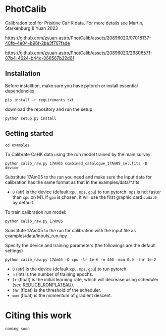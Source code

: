 # PhotCalib

Calibration tool for Prisitine CaHK data. For more details see Martin, Starkenburg & Yuan 2023



https://github.com/zyuan-astro/PhotCalib/assets/20896020/07018137-40fb-4e04-b96f-2ba3f767fade





https://github.com/zyuan-astro/PhotCalib/assets/20896020/26806571-87b4-4624-b44c-068567b22d61







## Installation

Before installtion, make sure you have pytorch or install essential dependencies :
 ```
pip install -r requirements.txt
 ```
download the repository and run the setup
 ```
python setup.py install      
 ```

 ## Getting started 

 ```
 cd examples
 ```

To Calibrate CaHK data using the run model trained by the main survey:
 ```
 python calib_raw.py 17Am05 combined_catalogue_17Am05_sel.fits -D device
 ```
Substitute 17Am05 to the run you need and make sure the input data for calibration has the same format as that in the examples/data/*.fits

- `D` (str) is the device (default:`cpu`, `mps`, `gpu`) to run pytorch. `mps` is not faster than `cpu` on M1. If `gpu` is chosen, it will use the first graphic card `cuda:0` by default.


To train calibration run model:
 ```
 python calib_raw.py 17Am05
 ```
Substitute 17Am05 to the run for calibration with the input file as examples/data/inputs_run.npy

Specify the device and training parameters (the followings are the default settings)
 ```
 python calib_raw.py 17Am05 -D cpu -lr 1e-6 -n 400 -mom 0.9 -thr 1e-2
 ```

- `D` (str) is the device (default:`cpu`, `mps`, `gpu`) to run pytorch. 
- `n` (int) is the number of training epochs.
- `lr` (float) is the initial learning rate, which will decrease using scheduler (see [REDUCELRONPLATEAU](https://pytorch.org/docs/stable/generated/torch.optim.lr_scheduler.ReduceLROnPlateau.html)).
- `thr` (float) is the threshold of the scheduler.
- `mom` (float) is the momentum of gradient descent.

# Citing this work

```
coming soon
```
